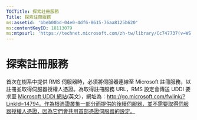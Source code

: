 ```yaml
---
TOCTitle: 探索註冊服務
Title: 探索註冊服務
ms:assetid: 'bbeb00bd-04e0-4df6-8615-76aa8125b620'
ms:contentKeyID: 18113079
ms:mtpsurl: 'https://technet.microsoft.com/zh-tw/library/Cc747737(v=WS.10)'
---
```


探索註冊服務
============

首次在樹系中提供 RMS 伺服器時，必須將伺服器連線至 Microsoft 註冊服務，以註冊並取得伺服器授權人憑證。為取得註冊服務 URL，RMS 設定會傳送 UDDI 要求至 [Microsoft UDDI 網站](http://go.microsoft.com/fwlink/?linkid=14794)(英文)，網址為：http://go.microsoft.com/fwlink/?LinkId=14794。作為根憑證叢集一部分而提供的後續伺服器，並不需要取得伺服器授權人憑證，因為它們會共用首部憑證伺服器的設定。

